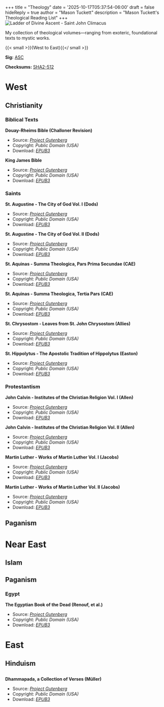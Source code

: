 +++
title =  "Theology"
date = '2025-10-17T05:37:54-06:00'
draft = false
hideReply = true
author = "Mason Tuckett"
description = "Mason Tuckett's Theological Reading List"
+++
![Ladder of Divine Ascent - Saint John Climacus](/images/texts/theology/ladder.webp)

My collection of theological volumes—ranging from exoteric, foundational texts to mystic works.

{{< small >}}(West to East){{</ small >}}

__Sig:__ [ASC](/texts/theology/SHA2-512.asc)

__Checksums:__ [SHA2-512](/texts/theology/SHA2-512.txt)

# West

## Christianity

### Biblical Texts

__Douay-Rheims Bible (Challoner Revision)__

- Source: *[Project Gutenberg](https://www.gutenberg.org/ebooks/8300)*
- Copyright: *Public Domain (USA)*
- Download: *[EPUB3](/texts/theology/Douay_Rheims-The_Bible.epub)*


__King James Bible__

- Source: *[Project Gutenberg](https://www.gutenberg.org/ebooks/10)*
- Copyright: *Public Domain (USA)*
- Download: *[EPUB3](/texts/theology/King_James-The_Bible.epub)*

### Saints

__St. Augustine - The City of God Vol. I (Dods)__

- Source: *[Project Gutenberg](https://www.gutenberg.org/ebooks/45304)*
- Copyright: *Public Domain (USA)*
- Download: *[EPUB3](/texts/theology/Augustine-The_City_of_God1.epub)*

__St. Augustine - The City of God Vol. II (Dods)__

- Source: *[Project Gutenberg](https://www.gutenberg.org/ebooks/45305)*
- Copyright: *Public Domain (USA)*
- Download: *[EPUB3](/texts/theology/Augustine-The_City_of_God2.epub)*

__St. Aquinas - Summa Theologica, Pars Prima Secundae (CAE)__

- Source: *[Project Gutenberg](https://www.gutenberg.org/ebooks/17897)*
- Copyright: *Public Domain (USA)*
- Download: *[EPUB3](/texts/theology/Thomas_Aquinas-Pars_Prima_Secundae.epub)*

__St. Aquinas - Summa Theologica, Tertia Pars (CAE)__

- Source: *[Project Gutenberg](https://www.gutenberg.org/ebooks/19950)*
- Copyright: *Public Domain (USA)*
- Download: *[EPUB3](/texts/theology/Thomas_Aquinas-Tertia_Pars.epub)*

__St. Chrysostom - Leaves from St. John Chrysostom (Allies)__

- Source: *[Project Gutenberg](https://www.gutenberg.org/ebooks/62447)*
- Copyright: *Public Domain (USA)*
- Download: *[EPUB3](/texts/theology/John_Chrysostom-Leaves_from_St._John_Chrysostom.epub)*

__St. Hippolytus - The Apostolic Tradition of Hippolytus (Easton)__

- Source: *[Project Gutenberg](https://www.gutenberg.org/ebooks/61614)*
- Copyright: *Public Domain (USA)*
- Download: *[EPUB3](/texts/theology/Hippolytus_of_Rome-The_Apostolic_Tradition_of_Hippolytus.epub)*

### Protestantism

__John Calvin - Institutes of the Christian Religion Vol. I (Allen)__

- Source: *[Project Gutenberg](https://www.gutenberg.org/ebooks/45001)*
- Copyright: *Public Domain (USA)*
- Download: *[EPUB3](/texts/theology/John_Calvin-Institutes_of_the_Christian_Religion_Vol_1.epub)*

__John Calvin - Institutes of the Christian Religion Vol. II (Allen)__

- Source: *[Project Gutenberg](https://www.gutenberg.org/ebooks/64392)*
- Copyright: *Public Domain (USA)*
- Download: *[EPUB3](/texts/theology/John_Calvin-Institutes_of_the_Christian_Religion_Vol_2.epub)*

__Martin Luther - Works of Martin Luther Vol. I (Jacobs)__

- Source: *[Project Gutenberg](https://www.gutenberg.org/ebooks/31604)*
- Copyright: *Public Domain (USA)*
- Download: *[EPUB3](/texts/theology/Martin_Luther-Works_Vol_1.epub)*

__Martin Luther - Works of Martin Luther Vol. II (Jacobs)__

- Source: *[Project Gutenberg](https://www.gutenberg.org/ebooks/34904)*
- Copyright: *Public Domain (USA)*
- Download: *[EPUB3](/texts/theology/Martin_Luther-Works_Vol_2.epub)*

## Paganism

# Near East

## Islam

## Paganism

### Egypt

__The Egyptian Book of the Dead (Renouf, et al.)__

- Source: *[Project Gutenberg](https://www.gutenberg.org/ebooks/69566)*
- Copyright: *Public Domain (USA)*
- Download: *[EPUB3](/texts/theology/Egyptian_Book_of_the_Dead.epub)*

# East

## Hinduism

## 

__Dhammapada, a Collection of Verses (Müller)__

- Source: *[Project Gutenberg](https://www.gutenberg.org/ebooks/2017)*
- Copyright: *Public Domain (USA)*
- Download: *[EPUB3](/texts/theology/Dhammapada.epub)*

